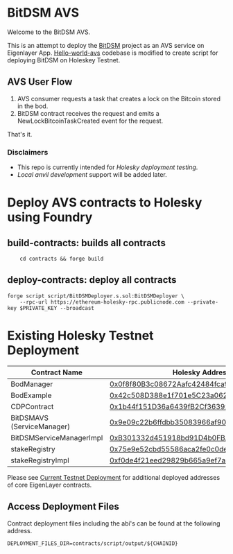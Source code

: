# BitDSM AVS

Welcome to the BitDSM AVS. 

This is an attempt to deploy the [BitDSM](https://github.com/hammadtq/BitDSM) project as an AVS service on Eigenlayer App. 
[Hello-world-avs](https://github.com/Layr-Labs/hello-world-avs) codebase is modified to create script for deploying BitDSM on Holeskey Testnet. 


## AVS User Flow

1) AVS consumer requests a task that creates a lock on the Bitcoin stored in the bod. 
2) BitDSM contract receives the request and emits a NewLockBitcoinTaskCreated event for the request.

That's it. 

### Disclaimers

- This repo is currently intended for _Holesky deployment testing_. 
- _Local anvil development_ support will be added later.

  
# Deploy AVS contracts to Holesky using Foundry

## build-contracts: builds all contracts
```
	cd contracts && forge build

```

## deploy-contracts: deploy all contracts

```
forge script script/BitDSMDeployer.s.sol:BitDSMDeployer \
    --rpc-url https://ethereum-holesky-rpc.publicnode.com --private-key $PRIVATE_KEY --broadcast 
```

# Existing Holesky Testnet Deployment

| Contract Name               | Holesky Address                                   | 
| -------------               | -------------                                     |
| BodManager                  | [0x0f8f80B3c08672Aafc42484fca9ddbBF13cB73df](https://holesky.etherscan.io/address/0x0f8f80B3c08672Aafc42484fca9ddbBF13cB73df)   |
| BodExample                  | [0x42c508D388e1f701e5C23a062D7073e5C642f24b](https://holesky.etherscan.io/address/0x42c508D388e1f701e5C23a062D7073e5C642f24b)   |
| CDPContract                 | [0x1b44f151D36a6439fB2Cf3639242307c21238A29](https://holesky.etherscan.io/address/0x1b44f151D36a6439fB2Cf3639242307c21238A29)   |
| BitDSMAVS (ServiceManager)  | [0x9e09c22b6ffdbb35083966af90020214f52be16e](https://holesky.etherscan.io/address/0x9e09c22b6ffdbb35083966af90020214f52be16e)   |
| BitDSMServiceManagerImpl    | [0xB301332d451918bd91D4b0FBAeff2d45d2ec5912](https://holesky.etherscan.io/address/0xb301332d451918bd91d4b0fbaeff2d45d2ec5912)   |   
| stakeRegistry               | [0x75e9e52cbd55586aca2fe0c0de7f471b78b09fe9]()
| stakeRegistryImpl           | [0xf0de4f21eed29829b665a9ef7a91fcae9b39db25]()

Please see [Current Testnet Deployment](https://github.com/Layr-Labs/eigenlayer-contracts?tab=readme-ov-file#current-testnet-deployment) for additional deployed addresses of core EigenLayer contracts.


## Access Deployment Files 
Contract deployment files including the abi's can be found at the following address. 

```
DEPLOYMENT_FILES_DIR=contracts/script/output/${CHAINID}
```



